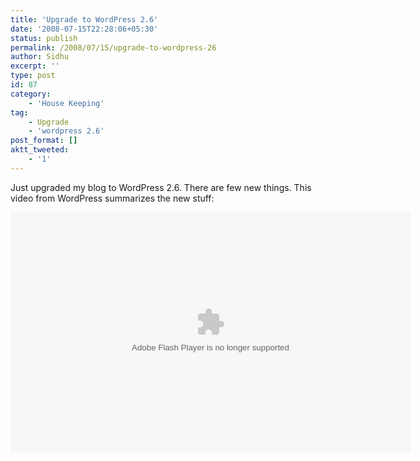 ```yaml
---
title: 'Upgrade to WordPress 2.6'
date: '2008-07-15T22:28:06+05:30'
status: publish
permalink: /2008/07/15/upgrade-to-wordpress-26
author: Sidhu
excerpt: ''
type: post
id: 87
category:
    - 'House Keeping'
tag:
    - Upgrade
    - 'wordpress 2.6'
post_format: []
aktt_tweeted:
    - '1'
---
```

Just upgraded my blog to WordPress 2.6. There are few new things. This video from WordPress summarizes the new stuff:

<embed flashvars="blog_domain=http://wordpress.org/development/2008/07/wordpress-26/&width=640&height=385" height="385" src="http://v.wordpress.com/mARhRBcT/fmt_dvd" type="application/x-shockwave-flash" width="640"> </embed>